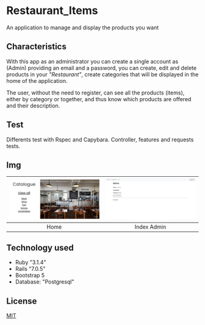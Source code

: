 # Restaurant_Items
An application to manage and display the products you want

## Characteristics
With this app as an administrator you can create a single account as (Admin) providing an email and a password, you can create, edit and delete products in your _"Restaurant"_, create categories that will be displayed in the home of the application.

The user, without the need to register, can see all the products (items), either by category or together, and thus know which products are offered and their description.

## Test
Differents test with Rspec and Capybara. Controller, features and requests tests.

## Img
| ![Home](app/assets/stylesheets/home_view.jpg) | ![Index Admin](app/assets/stylesheets/index_view.jpg) |
|:---:|:---:|
| Home | Index Admin |

## Technology used
- Ruby "3.1.4"
- Rails "7.0.5"
- Bootstrap 5
- Database: "Postgresql"

## License
[MIT](https://choosealicense.com/licenses/mit/)